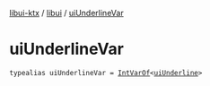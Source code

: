 [libui-ktx](../index.md) / [libui](index.md) / [uiUnderlineVar](./ui-underline-var.md)

# uiUnderlineVar

`typealias uiUnderlineVar = `[`IntVarOf`](../kotlinx.cinterop/-int-var-of/index.md)`<`[`uiUnderline`](ui-underline.md)`>`
